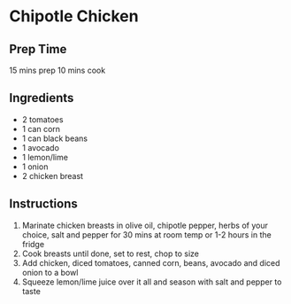 # Chipotle Chicken

## Prep Time
15 mins prep
10 mins cook

## Ingredients
+ 2 tomatoes
+ 1 can corn
+ 1 can black beans
+ 1 avocado
+ 1 lemon/lime
+ 1 onion
+ 2 chicken breast

## Instructions
1. Marinate chicken breasts in olive oil, chipotle pepper, herbs of your choice, salt and pepper for 30 mins at room temp or 1-2 hours in the fridge
2. Cook breasts until done, set to rest, chop to size
3. Add chicken, diced tomatoes, canned corn, beans, avocado and diced onion to a bowl
4. Squeeze lemon/lime juice over it all and season with salt and pepper to taste

